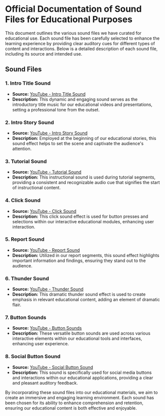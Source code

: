 # Official Documentation of Sound Files for Educational Purposes

This document outlines the various sound files we have curated for educational use. Each sound file has been carefully selected to enhance the learning experience by providing clear auditory cues for different types of content and interactions. Below is a detailed description of each sound file, including its source and intended use.

## Sound Files

### 1. Intro Title Sound
   - **Source:** [YouTube - Intro Title Sound](https://www.youtube.com/watch?v=NSHR5lolVsc)
   - **Description:** This dynamic and engaging sound serves as the introductory title music for our educational videos and presentations, setting a professional tone from the outset.

### 2. Intro Story Sound
   - **Source:** [YouTube - Intro Story Sound](https://www.youtube.com/watch?v=xnBi_9I95lY)
   - **Description:** Employed at the beginning of our educational stories, this sound effect helps to set the scene and captivate the audience's attention.

### 3. Tutorial Sound
   - **Source:** [YouTube - Tutorial Sound](https://www.youtube.com/watch?v=MGIt04kMV_g)
   - **Description:** This instructional sound is used during tutorial segments, providing a consistent and recognizable audio cue that signifies the start of instructional content.

### 4. Click Sound
   - **Source:** [YouTube - Click Sound](https://www.youtube.com/watch?v=T_Q3M6vpCAQ)
   - **Description:** This click sound effect is used for button presses and selections within our interactive educational modules, enhancing user interaction.

### 5. Report Sound
   - **Source:** [YouTube - Report Sound](https://www.youtube.com/watch?v=Mh65Vwo1rkc)
   - **Description:** Utilized in our report segments, this sound effect highlights important information and findings, ensuring they stand out to the audience.

### 6. Thunder Sound
   - **Source:** [YouTube - Thunder Sound](https://www.youtube.com/watch?v=xK_m77VZYnc)
   - **Description:** This dramatic thunder sound effect is used to create emphasis in relevant educational content, adding an element of dramatic flair.

### 7. Button Sounds
   - **Source:** [YouTube - Button Sounds](https://www.youtube.com/watch?v=YNSbL-Cek1c)
   - **Description:** These versatile button sounds are used across various interactive elements within our educational tools and interfaces, enhancing user experience.

### 8. Social Button Sound
   - **Source:** [YouTube - Social Button Sound](https://www.youtube.com/watch?v=T9N0pmLI7Jw)
   - **Description:** This sound is specifically used for social media buttons and interactions within our educational applications, providing a clear and pleasant auditory feedback.

By incorporating these sound files into our educational materials, we aim to create an immersive and engaging learning environment. Each sound has been chosen for its ability to enhance comprehension and retention, ensuring our educational content is both effective and enjoyable.
